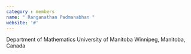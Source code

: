 ```yaml
---
category : members
name: " Ranganathan Padmanabhan " 
website: '#'
---
```

Department of Mathematics
University of Manitoba
Winnipeg, Manitoba, Canada

